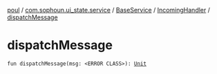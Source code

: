 [poul](../../../index.md) / [com.sophoun.ui_state.service](../../index.md) / [BaseService](../index.md) / [IncomingHandler](index.md) / [dispatchMessage](./dispatch-message.md)

# dispatchMessage

`fun dispatchMessage(msg: <ERROR CLASS>): `[`Unit`](https://kotlinlang.org/api/latest/jvm/stdlib/kotlin/-unit/index.html)